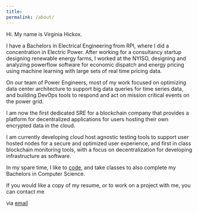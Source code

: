 ```yaml
---
title:
permalink: /about/
---
```


Hi. My name is Virginia Hickox. 

I have a Bachelors in Electrical Engineering from RPI, where I did a concentration in Electric Power. After working for a consultancy startup designing renewable energy farms,
I worked at the NYISO, designing and analyzing powerflow software for economic dispatch and energy pricing using machine learning with large sets of real time pricing data. 

On our team of Power Engineers, most of my work focused on optimizing data center architecture to support big data queries for time series data, 
and building DevOps tools to respond and act on mission critical events on the power grid.

I am now the first dedicated SRE for a blockchain company that provides a platform for decentralized applications for users hosting their own encrypted data in the cloud. 

I am currently developing cloud host agnostic testing tools to support user hosted nodes for a secure and optimized user experience, and first in class blockchain monitoring tools, with a focus
on decentralization for developing infrastructure as software. 

In my spare time, I like to [code](https://github.com/GInxh/), and take classes to also complete my Bachelors in Computer Science.  

If you would like a copy of my resume, or to work on a project with me, you can contact me

via [email](mailto:vhickox@gmail.com)  
